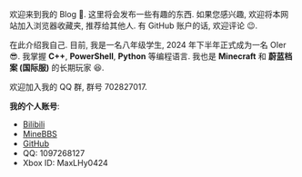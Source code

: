 欢迎来到我的 Blog 🤗. 这里将会发布一些有趣的东西. 如果您感兴趣, 欢迎将本网站加入浏览器收藏夹, 推荐给其他人. 有 GitHub 账户的话, 欢迎评论 😉.

在此介绍我自己. 目前, 我是一名八年级学生, 2024 年下半年正式成为一名 OIer 😎. 我掌握 **C++**, **PowerShell**, **Python** 等编程语言. 我也是 **Minecraft** 和 **蔚蓝档案 (国际服)** 的长期玩家 😆.

欢迎加入我的 QQ 群, 群号 702827017.

**我的个人账号**:
 - [Bilibili](https://space.bilibili.com/1678066522)
 - [MineBBS](https://www.minebbs.com/members/maxlhy.88192/)
 - [GitHub](https://github.com/MaxLHy0424)
 - QQ: 1097268127
 - Xbox ID: MaxLHy0424